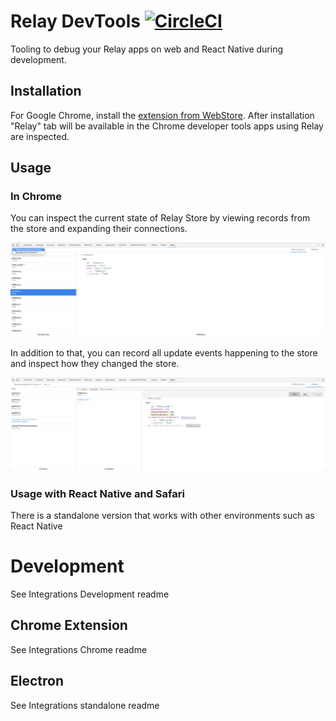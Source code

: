 # Relay DevTools [![CircleCI](https://circleci.com/gh/relayjs/relay-devtools.svg?style=svg)](https://circleci.com/gh/relayjs/relay-devtools)

Tooling to debug your Relay apps on web and React Native during development.

## Installation

For Google Chrome, install the [extension from WebStore][0].
After installation "Relay" tab will be available in the Chrome developer tools
apps using Relay are inspected.

[0]: https://chrome.google.com/webstore/detail/relay-developer-tools/ncedobpgnmkhcmnnkcimnobpfepidadl

## Usage

### In Chrome

You can inspect the current state of Relay Store by viewing records from the
store and expanding their connections.

![Store Explorer](./images/store-explorer-updated.png)

In addition to that, you can record all update events happening to the store
and inspect how they changed the store.

![Updates View](./images/mutations-view-updated.png)

### Usage with React Native and Safari

There is a standalone version that works with other environments such as React Native

# Development

See Integrations Development readme

## Chrome Extension

See Integrations Chrome readme

## Electron

See Integrations standalone readme

